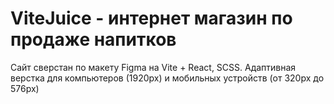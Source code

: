 # ViteJuice - интернет магазин по продаже напитков

Сайт сверстан по макету Figma на Vite + React, SCSS. Адаптивная верстка для компьютеров (1920px) и мобильных устройств (от 320px до 576px)